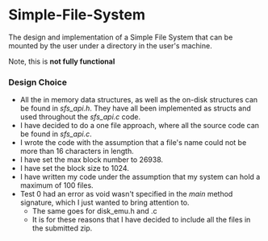 # Simple-File-System
The design and implementation of a Simple File System that can be mounted by the user under a directory in the user's machine. 

Note, this is **not fully functional**


### Design Choice
- All the in memory data structures, as well as the on-disk structures can be found in *sfs_api.h*. They have all been implemented as structs and used throughout the *sfs_api.c* code.
- I have decided to do a one file approach, where all the source code can be found in *sfs_api.c*.
- I wrote the code with the assumption that a file's name could not be more than 16 characters in length.
- I have set the max block number to 26938.
- I have set the block size to 1024.
- I have written my code under the assumption that my system can hold a maximum of 100 files.
- Test 0 had an error as void wasn't specified in the *main* method signature, which I just wanted to bring attention to. 
  - The same goes for disk_emu.h and .c
  - It is for these reasons that I have decided to include all the files in the submitted zip.
